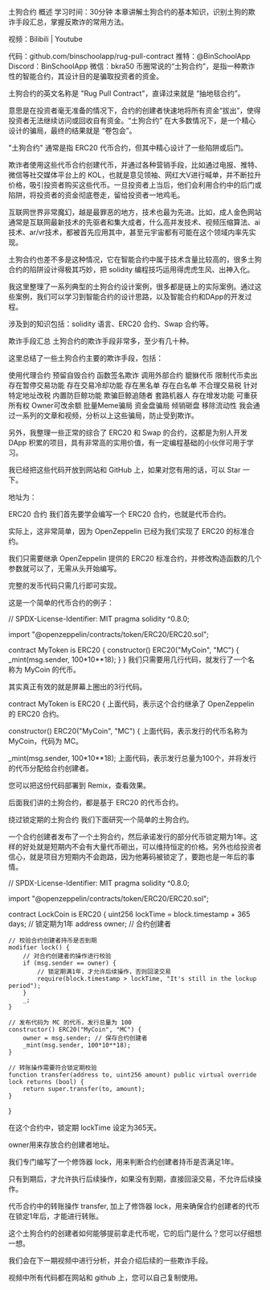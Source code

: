 土狗合约 概述
学习时间：30分钟
本章讲解土狗合约的基本知识，识别土狗的欺诈手段汇总，掌握反欺诈的常用方法。

视频：Bilibili  |  Youtube

代码：github.com/binschoolapp/rug-pull-contract
推特：@BinSchoolApp    Discord：BinSchoolApp   微信：bkra50 
币圈常说的“土狗合约”，是指一种欺诈性的智能合约，其设计目的是骗取投资者的资金。

土狗合约的英文名称是 "Rug Pull Contract"，直译过来就是 “抽地毯合约”。

意思是在投资者毫无准备的情况下，合约的创建者快速地将所有资金“拔出”，使得投资者无法继续访问或回收自有资金。“土狗合约” 在大多数情况下，是一个精心设计的骗局，最终的结果就是 “卷包会”。

"土狗合约" 通常是指 ERC20 代币合约，但其中精心设计了一些陷阱或后门。

欺诈者使用这些代币合约创建代币，并通过各种营销手段，比如通过电报、推特、微信等社交媒体平台上的 KOL，也就是意见领袖、网红大V进行喊单，并不断拉升价格，吸引投资者购买这些代币。一旦投资者上当后，他们会利用合约中的后门或陷阱，将投资者的资金彻底卷走，留给投资者一地鸡毛。

互联网世界非常魔幻，越是最罪恶的地方，技术也最为先进。比如，成人金色网站通常是互联网最新技术的先驱者和集大成者，什么高并发技术、视频压缩算法、ai技术、ar/vr技术，都被首先应用其中，甚至元宇宙都有可能在这个领域内率先实现。

土狗合约也差不多是这种情况，它在智能合约中属于技术含量比较高的，很多土狗合约的陷阱设计得极其巧妙，把 solidity 编程技巧运用得虎虎生风、出神入化。

我这里整理了一系列典型的土狗合约设计案例，很多都是链上的实际案例。通过这些案例，我们可以学习到智能合约的设计思路，以及智能合约和DApp的开发过程。

涉及到的知识包括：solidity 语言、ERC20 合约、Swap 合约等。

欺诈手段汇总
土狗合约的欺诈手段非常多，至少有几十种。

这里总结了一些土狗合约主要的欺诈手段，包括：

使用代理合约
预留自毁合约
函数签名欺诈
调用外部合约
貔貅代币
限制代币卖出
存在暂停交易功能
存在交易冷却功能
存在黑名单
存在白名单
不合理交易税
针对特定地址改税
内置防巨鲸功能
欺骗巨鲸追随者
套路机器人
存在增发功能
可重获所有权
Owner可改余额
批量Meme骗局
资金盘骗局
倾销砸盘
移除流动性
我会通过一系列的文章和视频，分析以上这些骗局，防止受到欺诈。

另外，我整理一些正常的综合了 ERC20 和 Swap 的合约，这都是为别人开发 DApp 积累的项目，具有非常高的实用价值，有一定编程基础的小伙伴可用于学习。

我已经把这些代码开放到网站和 GitHub 上，如果对您有用的话，可以 Star 一下。

地址为：

ERC20 合约
我们首先要学会编写一个 ERC20 合约，也就是代币合约。

实际上，这非常简单，因为 OpenZeppelin 已经为我们实现了 ERC20 的标准合约。

我们只需要继承 OpenZeppelin 提供的 ERC20 标准合约，并修改构造函数的几个参数就可以了，无需从头开始编写。

完整的发币代码只需几行即可实现。

这是一个简单的代币合约的例子：

// SPDX-License-Identifier: MIT
pragma solidity ^0.8.0;

import "@openzeppelin/contracts/token/ERC20/ERC20.sol";

contract MyToken is ERC20 {
    constructor() ERC20("MyCoin", "MC") {
        _mint(msg.sender, 100*10**18);
    }
}
我们只需要用几行代码，就发行了一个名称为 MyCoin 的代币。

其实真正有效的就是屏幕上圈出的3行代码。

contract MyToken is ERC20 {
上面代码，表示这个合约继承了 OpenZeppelin 的 ERC20 合约。

constructor() ERC20("MyCoin", "MC") { 
上面代码，表示发行的代币名称为 MyCoin，代码为 MC。

_mint(msg.sender, 100*10**18);
上面代码，表示发行总量为100个，并将发行的代币分配给合约创建者。

您可以把这份代码部署到 Remix，查看效果。

后面我们讲的土狗合约，都是基于 ERC20 的代币合约。

绕过锁定期的土狗合约
我们下面研究一个简单的土狗合约。

一个合约创建者发布了一个土狗合约，然后承诺发行的部分代币锁定期为1年。这样的好处就是短期内不会有大量代币砸出，可以维持恒定的价格。另外也给投资者信心，就是项目方短期内不会跑路，因为他筹码被锁定了，要跑也是一年后的事情。

// SPDX-License-Identifier: MIT
pragma solidity ^0.8.0;

import "@openzeppelin/contracts/token/ERC20/ERC20.sol";

contract LockCoin is ERC20 {
    uint256 lockTime = block.timestamp + 365 days; // 锁定期为1年
    address owner;  // 合约创建者

    // 校验合约创建者持币是否到期
    modifier lock() {
    	// 对合约创建者的操作进行校验
        if (msg.sender == owner) {
        	// 锁定期满1年，才允许后续操作，否则回滚交易
            require(block.timestamp > lockTime, "It's still in the lockup period");
        }
        _;
    }

    // 发布代码为 MC 的代币，发行总量为 100
    constructor() ERC20("MyCoin", "MC") {
        owner = msg.sender; // 保存合约创建者
        _mint(msg.sender, 100*10**18);
    }

    // 转账操作需要符合锁定期校验
    function transfer(address to, uint256 amount) public virtual override lock returns (bool) {
        return super.transfer(to, amount);
    }
}

在这个合约中，锁定期 lockTime 设定为365天。

owner用来存放合约创建者地址。

我们专门编写了一个修饰器 lock，用来判断合约创建者持币是否满足1年。

只有到期后，才允许执行后续操作，如果没有到期，直接回滚交易，不允许后续操作。

代币合约中的转账操作 transfer, 加上了修饰器 lock，用来确保合约创建者的代币在锁定1年后，才能进行转账。

这个土狗合约的创建者如何能够提前拿走代币呢，它的后门是什么？您可以仔细想一想。

我们会在下一期视频中进行分析，并会介绍后续的一些欺诈手段。

视频中所有代码都在网站和 github 上，您可以自己复制使用。